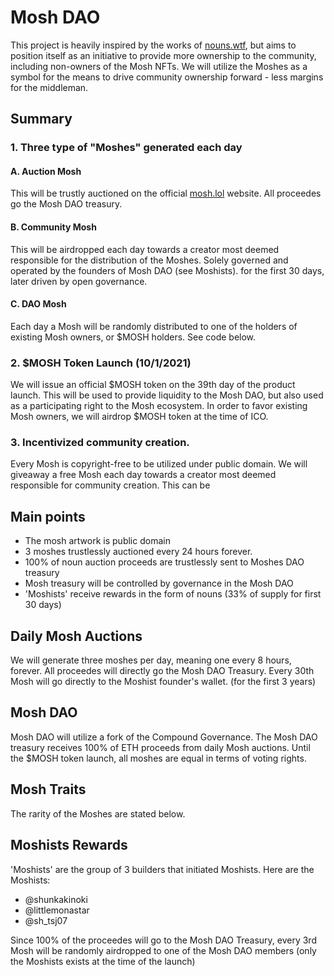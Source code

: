 # Mosh DAO

This project is heavily inspired by the works of [nouns.wtf](https://nouns.wtf), but aims to position itself as an initiative to provide more ownership to the community, including non-owners of the Mosh NFTs. We will utilize the Moshes as a symbol for the means to drive community ownership forward - less margins for the middleman.

## Summary

### 1. Three type of "Moshes" generated each day

#### A. Auction Mosh

This will be trustly auctioned on the official [mosh.lol](https://mosh.lol) website. All proceedes go the Mosh DAO treasury.

#### B. Community Mosh

This will be airdropped each day towards a creator most deemed responsible for the distribution of the Moshes.
Solely governed and operated by the founders of Mosh DAO (see Moshists). for the first 30 days, later driven by open governance.

#### C. DAO Mosh

Each day a Mosh will be randomly distributed to one of the holders of existing Mosh owners, or $MOSH holders. See code below.

### 2. $MOSH Token Launch (10/1/2021)

We will issue an official $MOSH token on the 39th day of the product launch.
This will be used to provide liquidity to the Mosh DAO, but also used as a participating right to the Mosh ecosystem.
In order to favor existing Mosh owners, we will airdrop $MOSH token at the time of ICO.

### 3. Incentivized community creation.

Every Mosh is copyright-free to be utilized under public domain.
We will giveaway a free Mosh each day towards a creator most deemed responsible for community creation.
This can be

## Main points

- The mosh artwork is public domain
- 3 moshes trustlessly auctioned every 24 hours forever.
- 100% of noun auction proceeds are trustlessly sent to Moshes DAO treasury
- Mosh treasury will be controlled by governance in the Mosh DAO
- 'Moshists' receive rewards in the form of nouns (33% of supply for first 30 days)

## Daily Mosh Auctions

We will generate three moshes per day, meaning one every 8 hours, forever.
All proceedes will directly go the Mosh DAO Treasury.
Every 30th Mosh will go directly to the Moshist founder's wallet. (for the first 3 years)

## Mosh DAO

Mosh DAO will utilize a fork of the Compound Governance. The Mosh DAO treasury receives 100% of ETH proceeds from daily Mosh auctions. Until the $MOSH token launch, all moshes are equal in terms of voting rights.

## Mosh Traits

The rarity of the Moshes are stated below.

## Moshists Rewards

'Moshists' are the group of 3 builders that initiated Moshists. Here are the Moshists:

- @shunkakinoki
- @littlemonastar
- @sh_tsj07

Since 100% of the proceedes will go to the Mosh DAO Treasury, every 3rd Mosh will be randomly airdropped to one of the Mosh DAO members (only the Moshists exists at the time of the launch)

